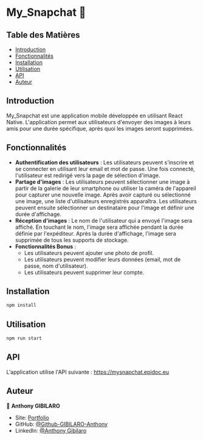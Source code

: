 # My_Snapchat :camera_flash:

## Table des Matières

- [Introduction](#introduction)
- [Fonctionnalités](#fonctionnalités)
- [Installation](#installation)
- [Utilisation](#utilisation)
- [API](#api)
- [Auteur](#auteur)

## Introduction

My_Snapchat est une application mobile développée en utilisant React Native. L'application permet aux utilisateurs d'envoyer des images à leurs amis pour une durée spécifique, après quoi les images seront supprimées.

## Fonctionnalités

- **Authentification des utilisateurs** : Les utilisateurs peuvent s'inscrire et se connecter en utilisant leur email et mot de passe. Une fois connecté, l'utilisateur est redirigé vers la page de sélection d'image.
- **Partage d'images** : Les utilisateurs peuvent sélectionner une image à partir de la galerie de leur smartphone ou utiliser la caméra de l'appareil pour capturer une nouvelle image. Après avoir capturé ou sélectionné une image, une liste d'utilisateurs enregistrés apparaîtra. Les utilisateurs peuvent ensuite sélectionner un destinataire pour l'image et définir une durée d'affichage.
- **Réception d'images** : Le nom de l'utilisateur qui a envoyé l'image sera affiché. En touchant le nom, l'image sera affichée pendant la durée définie par l'expéditeur. Après la durée d'affichage, l'image sera supprimée de tous les supports de stockage.
- **Fonctionnalités Bonus** :
  - Les utilisateurs peuvent ajouter une photo de profil.
  - Les utilisateurs peuvent modifier leurs données (email, mot de passe, nom d'utilisateur).
  - Les utilisateurs peuvent supprimer leur compte.

## Installation

```sh
npm install
```

## Utilisation

```sh
npm run start
```

## API

L'application utilise l'API suivante : https://mysnapchat.epidoc.eu

## Auteur 

👤 **Anthony GIBILARO**

* Site: [Portfolio ](https://www.agibilaro.com/)
* GitHub: [@Github-GIBILARO-Anthony](https://github.com/Github-GIBILARO-Anthony)
* LinkedIn: [@Anthony Gibilaro](https://www.linkedin.com/in/anthony-gibilaro/)
